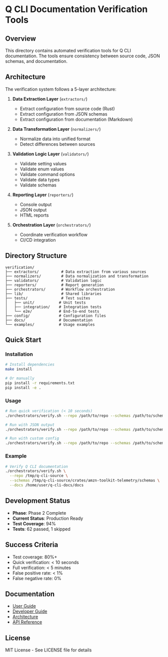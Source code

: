 # Q CLI Documentation Verification Tools

## Overview

This directory contains automated verification tools for Q CLI documentation.
The tools ensure consistency between source code, JSON schemas, and documentation.

## Architecture

The verification system follows a 5-layer architecture:

1. **Data Extraction Layer** (`extractors/`)
   - Extract configuration from source code (Rust)
   - Extract configuration from JSON schemas
   - Extract configuration from documentation (Markdown)

2. **Data Transformation Layer** (`normalizers/`)
   - Normalize data into unified format
   - Detect differences between sources

3. **Validation Logic Layer** (`validators/`)
   - Validate setting values
   - Validate enum values
   - Validate command options
   - Validate data types
   - Validate schemas

4. **Reporting Layer** (`reporters/`)
   - Console output
   - JSON output
   - HTML reports

5. **Orchestration Layer** (`orchestrators/`)
   - Coordinate verification workflow
   - CI/CD integration

## Directory Structure

```
verification/
├── extractors/          # Data extraction from various sources
├── normalizers/         # Data normalization and transformation
├── validators/          # Validation logic
├── reporters/           # Report generation
├── orchestrators/       # Workflow orchestration
├── lib/                 # Shared libraries
├── tests/               # Test suites
│   ├── unit/           # Unit tests
│   ├── integration/    # Integration tests
│   └── e2e/            # End-to-end tests
├── config/             # Configuration files
├── docs/               # Documentation
└── examples/           # Usage examples
```

## Quick Start

### Installation

```bash
# Install dependencies
make install

# Or manually
pip install -r requirements.txt
pip install -e .
```

### Usage

```bash
# Run quick verification (< 10 seconds)
./orchestrators/verify.sh --repo /path/to/repo --schemas /path/to/schemas --docs /path/to/docs

# Run with JSON output
./orchestrators/verify.sh --repo /path/to/repo --schemas /path/to/schemas --docs /path/to/docs --format json

# Run with custom config
./orchestrators/verify.sh --repo /path/to/repo --schemas /path/to/schemas --docs /path/to/docs --config config/verification.yaml
```

### Example

```bash
# Verify Q CLI documentation
./orchestrators/verify.sh \
  --repo /tmp/q-cli-source \
  --schemas /tmp/q-cli-source/crates/amzn-toolkit-telemetry/schemas \
  --docs /home/user/q-cli-docs/docs
```

## Development Status

- **Phase**: Phase 2 Complete
- **Current Status**: Production Ready
- **Test Coverage**: 94%
- **Tests**: 62 passed, 1 skipped

## Success Criteria

- Test coverage: 80%+
- Quick verification: < 10 seconds
- Full verification: < 5 minutes
- False positive rate: < 1%
- False negative rate: 0%

## Documentation

- [User Guide](docs/user-guide.md)
- [Developer Guide](docs/developer-guide.md)
- [Architecture](docs/architecture.md)
- [API Reference](docs/api-reference.md)

## License

MIT License - See LICENSE file for details
